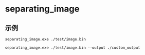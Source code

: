 # separating_image

## 示例

```
separating_image.exe ./test/image.bin
```

```
separating_image.exe ./test/image.bin --output ./custom_output
```

